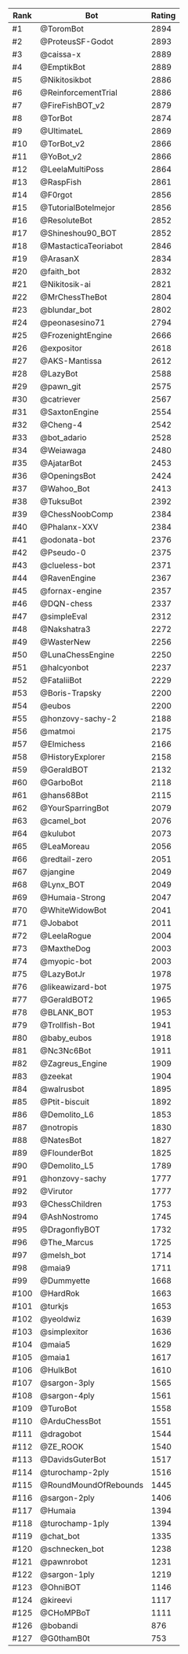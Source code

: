 Rank|Bot|Rating
---|---|---
#1|@ToromBot|2894
#2|@ProteusSF-Godot|2893
#3|@caissa-x|2889
#4|@EmptikBot|2889
#5|@Nikitosikbot|2886
#6|@ReinforcementTrial|2886
#7|@FireFishBOT_v2|2879
#8|@TorBot|2874
#9|@UltimateL|2869
#10|@TorBot_v2|2866
#11|@YoBot_v2|2866
#12|@LeelaMultiPoss|2864
#13|@RaspFish|2861
#14|@F0rgot|2856
#15|@TutorialBotelmejor|2856
#16|@ResoluteBot|2852
#17|@Shineshou90_BOT|2852
#18|@MastacticaTeoriabot|2846
#19|@ArasanX|2834
#20|@faith_bot|2832
#21|@Nikitosik-ai|2821
#22|@MrChessTheBot|2804
#23|@blundar_bot|2802
#24|@peonasesino71|2794
#25|@FrozenightEngine|2666
#26|@expositor|2618
#27|@AKS-Mantissa|2612
#28|@LazyBot|2588
#29|@pawn_git|2575
#30|@catriever|2567
#31|@SaxtonEngine|2554
#32|@Cheng-4|2542
#33|@bot_adario|2528
#34|@Weiawaga|2480
#35|@AjatarBot|2453
#36|@OpeningsBot|2424
#37|@Wahoo_Bot|2413
#38|@TuksuBot|2392
#39|@ChessNoobComp|2384
#40|@Phalanx-XXV|2384
#41|@odonata-bot|2376
#42|@Pseudo-0|2375
#43|@clueless-bot|2371
#44|@RavenEngine|2367
#45|@fornax-engine|2357
#46|@DQN-chess|2337
#47|@simpleEval|2312
#48|@Nakshatra3|2272
#49|@WasterNew|2256
#50|@LunaChessEngine|2250
#51|@halcyonbot|2237
#52|@FataliiBot|2229
#53|@Boris-Trapsky|2200
#54|@eubos|2200
#55|@honzovy-sachy-2|2188
#56|@matmoi|2175
#57|@Elmichess|2166
#58|@HistoryExplorer|2158
#59|@GeraldBOT|2132
#60|@GarboBot|2118
#61|@hans68Bot|2115
#62|@YourSparringBot|2079
#63|@camel_bot|2076
#64|@kulubot|2073
#65|@LeaMoreau|2056
#66|@redtail-zero|2051
#67|@jangine|2049
#68|@Lynx_BOT|2049
#69|@Humaia-Strong|2047
#70|@WhiteWidowBot|2041
#71|@Jobabot|2011
#72|@LeelaRogue|2004
#73|@MaxtheDog|2003
#74|@myopic-bot|2003
#75|@LazyBotJr|1978
#76|@likeawizard-bot|1975
#77|@GeraldBOT2|1965
#78|@BLANK_BOT|1953
#79|@Trollfish-Bot|1941
#80|@baby_eubos|1918
#81|@Nc3Nc6Bot|1911
#82|@Zagreus_Engine|1909
#83|@zeekat|1904
#84|@walrusbot|1895
#85|@Ptit-biscuit|1892
#86|@Demolito_L6|1853
#87|@notropis|1830
#88|@NatesBot|1827
#89|@FlounderBot|1825
#90|@Demolito_L5|1789
#91|@honzovy-sachy|1777
#92|@Virutor|1777
#93|@ChessChildren|1753
#94|@AshNostromo|1745
#95|@DragonflyBOT|1732
#96|@The_Marcus|1725
#97|@melsh_bot|1714
#98|@maia9|1711
#99|@Dummyette|1668
#100|@HardRok|1663
#101|@turkjs|1653
#102|@yeoldwiz|1639
#103|@simplexitor|1636
#104|@maia5|1629
#105|@maia1|1617
#106|@HulkBot|1610
#107|@sargon-3ply|1565
#108|@sargon-4ply|1561
#109|@TuroBot|1558
#110|@ArduChessBot|1551
#111|@dragobot|1544
#112|@ZE_ROOK|1540
#113|@DavidsGuterBot|1517
#114|@turochamp-2ply|1516
#115|@RoundMoundOfRebounds|1445
#116|@sargon-2ply|1406
#117|@Humaia|1394
#118|@turochamp-1ply|1394
#119|@chat_bot|1335
#120|@schnecken_bot|1238
#121|@pawnrobot|1231
#122|@sargon-1ply|1219
#123|@OhniBOT|1146
#124|@kireevi|1117
#125|@CHoMPBoT|1111
#126|@bobandi|876
#127|@G0thamB0t|753
